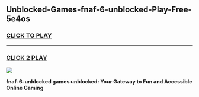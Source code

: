 
## Unblocked-Games-fnaf-6-unblocked-Play-Free-5e4os
<h3>
<a href="https://premium76.site?title=fnaf-6-unblocked&ref=18A">CLICK TO PLAY</a></h3>
<hr>

<h3>
<a href="https://premium76.site?title=fnaf-6-unblocked&ref=18A">CLICK 2 PLAY</a>
  
</h3>

<a href="https://premium76.site?title=fnaf-6-unblocked&ref=18A"><img src="https://clearcache.store/games.png"></a>


**fnaf-6-unblocked games unblocked: Your Gateway to Fun and Accessible Online Gaming**

